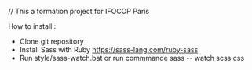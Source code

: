 // This a formation project for IFOCOP Paris

How to install :
- Clone git repository
- Install Sass with Ruby https://sass-lang.com/ruby-sass
- Run style/sass-watch.bat or run commmande sass -- watch scss:css